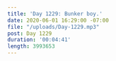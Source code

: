 ```yaml
---
title: 'Day 1229: Bunker boy.'
date: 2020-06-01 16:29:00 -07:00
file: "/uploads/Day-1229.mp3"
post: Day 1229
duration: '00:04:41'
length: 3993653
---
```


